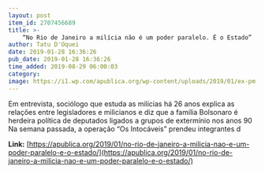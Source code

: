 ```yaml
---
layout: post
item_id: 2707456689
title: >-
    “No Rio de Janeiro a milícia não é um poder paralelo. É o Estado”
author: Tatu D'Oquei
date: 2019-01-28 16:36:26
pub_date: 2019-01-28 16:36:26
time_added: 2019-08-29 06:00:03
category: 
image: https://i1.wp.com/apublica.org/wp-content/uploads/2019/01/ex-pm-estava-preso-quando-foi-homenageado-por-flavio-bolsonaro.jpg?fit=1110%2C550&ssl=1
---
```


Em entrevista, sociólogo que estuda as milícias há 26 anos explica as relações entre legisladores e milicianos e diz que a família Bolsonaro é herdeira política de deputados ligados a grupos de extermínio nos anos 90 Na semana passada, a operação “Os Intocáveis” prendeu integrantes d

**Link:** [https://apublica.org/2019/01/no-rio-de-janeiro-a-milicia-nao-e-um-poder-paralelo-e-o-estado/](https://apublica.org/2019/01/no-rio-de-janeiro-a-milicia-nao-e-um-poder-paralelo-e-o-estado/)

